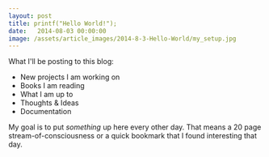 ```yaml
---
layout: post
title: printf("Hello World!");
date:   2014-08-03 00:00:00
image: /assets/article_images/2014-8-3-Hello-World/my_setup.jpg
---
```


What I'll be posting to this blog:

* New projects I am working on
* Books I am reading
* What I am up to
* Thoughts & Ideas
* Documentation

My goal is to put _something_ up here every other day. That means a 20 page stream-of-consciousness or a
quick bookmark that I found interesting that day.
